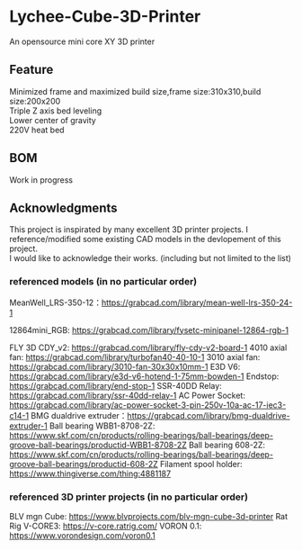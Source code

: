 # Lychee-Cube-3D-Printer
An opensource  mini core XY 3D printer

## Feature

Minimized frame and maximized build size,frame size:310x310,build size:200x200                           
Triple Z axis bed leveling                                      
Lower center of gravity                    
220V heat bed            

## BOM
Work in progress

## Acknowledgments
This project is inspirated by many excellent 3D printer projects. 
I reference/modified some existing CAD models in the devlopement of this project.  
I would like to acknowledge their works. (including but not limited to the list)

### referenced models (in no particular order)
MeanWell_LRS-350-12：https://grabcad.com/library/mean-well-lrs-350-24-1

12864mini_RGB: https://grabcad.com/library/fysetc-minipanel-12864-rgb-1

FLY 3D CDY_v2: https://grabcad.com/library/fly-cdy-v2-board-1
4010 axial fan: https://grabcad.com/library/turbofan40-40-10-1
3010 axial fan: https://grabcad.com/library/3010-fan-30x30x10mm-1
E3D V6: https://grabcad.com/library/e3d-v6-hotend-1-75mm-bowden-1
Endstop: https://grabcad.com/library/end-stop-1
SSR-40DD Relay: https://grabcad.com/library/ssr-40dd-relay-1
AC Power Socket: https://grabcad.com/library/ac-power-socket-3-pin-250v-10a-ac-17-iec3-c14-1
BMG dualdrive extruder：https://grabcad.com/library/bmg-dualdrive-extruder-1
Ball bearing WBB1-8708-2Z: https://www.skf.com/cn/products/rolling-bearings/ball-bearings/deep-groove-ball-bearings/productid-WBB1-8708-2Z
Ball bearing 608-2Z: https://www.skf.com/cn/products/rolling-bearings/ball-bearings/deep-groove-ball-bearings/productid-608-2Z
Filament spool holder: https://www.thingiverse.com/thing:4881187

### referenced 3D printer projects (in no particular order)
BLV mgn Cube: https://www.blvprojects.com/blv-mgn-cube-3d-printer
Rat Rig V-CORE3: https://v-core.ratrig.com/
VORON 0.1: https://www.vorondesign.com/voron0.1


